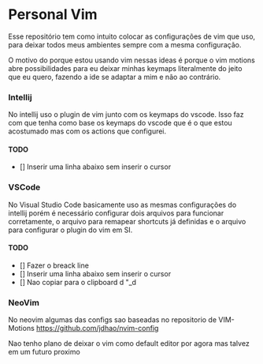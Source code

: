 # Personal Vim

Esse repositório tem como intuito colocar as configurações de vim que uso, para deixar todos meus ambientes sempre com a mesma configuração.


O motivo do porque estou usando vim nessas ideas é porque o vim motions abre possibilidades para eu deixar minhas keymaps literalmente do jeito que eu quero, fazendo a ide se adaptar a mim e não ao contrário. 

### Intellij

No intellij uso o plugin de vim junto com os keymaps do vscode. Isso faz com que tenha como base os keymaps do vscode que é o que estou acostumado mas com os actions que configurei.


#### TODO
- [] Inserir uma linha abaixo sem inserir o cursor 

### VSCode

No Visual Studio Code basicamente uso as mesmas configurações do intellij porém é necessário configurar dois arquivos para funcionar corretamente, o arquivo para remapear shortcuts já definidas e o arquivo para configurar o plugin do vim em SI.

#### TODO
- [] Fazer o breack line 
- [] Inserir uma linha abaixo sem inserir o cursor 
- [] Nao copiar para o clipboard <leader>d "_d


### NeoVim

No neovim algumas das configs sao baseadas no repositorio de VIM-Motions https://github.com/jdhao/nvim-config

Nao tenho plano de deixar o vim como default editor por agora mas talvez em um
futuro proximo 

